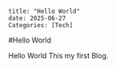 ```

title: "Hello World"
date: 2025-06-27
Categories: [Tech]

```

#Hello World

Hello World This my first Blog.